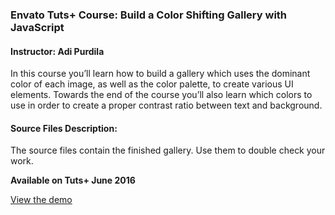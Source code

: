 ### Envato Tuts+ Course: Build a Color Shifting Gallery with JavaScript
#### Instructor: Adi Purdila

In this course you’ll learn how to build a gallery which uses the dominant color of each image, as well as the color palette, to create various UI elements. Towards the end of the course you’ll also learn which colors to use in order to create a proper contrast ratio between text and background.

#### Source Files Description:

The source files contain the finished gallery. Use them to double check your work.

**Available on Tuts+ June 2016**

[View the demo](http://tutsplus.github.io/build-a-color-shifting-gallery-with-javascript/gallery.html)